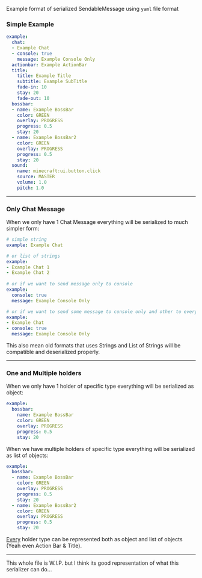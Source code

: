 Example format of serialized SendableMessage using `yaml` file format

### Simple Example
```yaml
example:
  chat:
  - Example Chat
  - console: true
    message: Example Console Only
  actionbar: Example ActionBar
  title:
    title: Example Title
    subtitle: Example SubTitle
    fade-in: 10
    stay: 20
    fade-out: 10
  bossbar:
  - name: Example BossBar
    color: GREEN
    overlay: PROGRESS
    progress: 0.5
    stay: 20
  - name: Example BossBar2
    color: GREEN
    overlay: PROGRESS
    progress: 0.5
    stay: 20
  sound:
    name: minecraft:ui.button.click
    source: MASTER
    volume: 1.0
    pitch: 1.0
```

---

### Only Chat Message
When we only have 1 Chat Message everything will be serialized to much simpler form:
```yaml
# simple string
example: Example Chat

# or list of strings
example:
- Example Chat 1
- Example Chat 2
  
# or if we want to send message only to console
example:
  console: true
  message: Example Console Only

# or if we want to send some message to console only and other to everyone
example:
- Example Chat
- console: true
  message: Example Console Only
```

This also mean old formats that uses Strings and List of Strings will be compatible and deserialized properly.

---

### One and Multiple holders 
When we only have 1 holder of specific type everything will be serialized as object:
```yaml
example:
  bossbar:
    name: Example BossBar
    color: GREEN
    overlay: PROGRESS
    progress: 0.5
    stay: 20
```

When we have multiple holders of specific type everything will be serialized as list of objects:
```yaml
example:
  bossbar:
  - name: Example BossBar
    color: GREEN
    overlay: PROGRESS
    progress: 0.5
    stay: 20
  - name: Example BossBar2
    color: GREEN
    overlay: PROGRESS
    progress: 0.5
    stay: 20
```

<u>Every</u> holder type can be represented both as object and list of objects (Yeah even Action Bar & Title).

---
This whole file is W.I.P. but I think its good representation of what this serializer can do... 